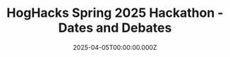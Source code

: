 ---
title: "HogHacks Spring 2025 Hackathon - Dates and Debates"
date: "2025-04-05T00:00:00.000Z"
description: "A unique matchmaking app that finds your soulmate OR your arch nemesis. This dating app randomly matches you with either a potential lover or someone you'd most likely despise and argue with. Built in 24 hours at University of Arkansas HogHacks, placing 5th overall."
image: "/project/Hackathon Hog Hacks.webp"
projectUrl: "https://github.com/shreyashguptas/dates-and-debates"
technologies: ["Next.js", "TypeScript", "PostgreSQL"]
--- 